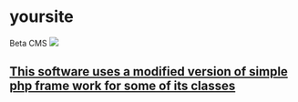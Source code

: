yoursite
========

Beta CMS 
<img src ="http:/noideersoftware.co.uk/images/logo3.png" />
<h2><u>This software uses a modified version of simple php frame work for some of its classes </u></h2>
